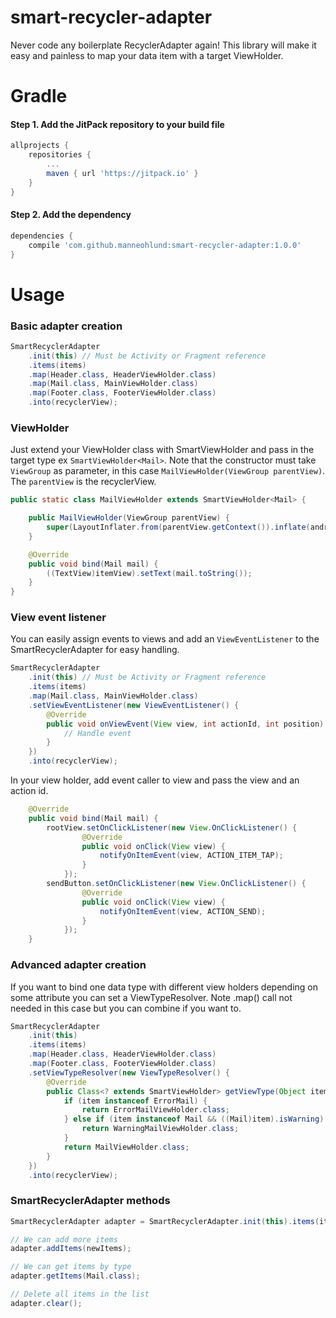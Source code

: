 # smart-recycler-adapter
Never code any boilerplate RecyclerAdapter again!
This library will make it easy and painless to map your data item with a target ViewHolder.

# Gradle
#### Step 1. Add the JitPack repository to your build file
```groovy
allprojects {
    repositories {
        ...
        maven { url 'https://jitpack.io' }
    }
}
```
#### Step 2. Add the dependency
```groovy
dependencies {
    compile 'com.github.manneohlund:smart-recycler-adapter:1.0.0'
}
```

# Usage
### Basic adapter creation

```java
SmartRecyclerAdapter
    .init(this) // Must be Activity or Fragment reference
    .items(items)
    .map(Header.class, HeaderViewHolder.class)
    .map(Mail.class, MainViewHolder.class)
    .map(Footer.class, FooterViewHolder.class)
    .into(recyclerView);
```

### ViewHolder

Just extend your ViewHolder class with SmartViewHolder and pass in the target type ex `SmartViewHolder<Mail>`.
Note that the constructor must take `ViewGroup` as parameter, in this case ```MailViewHolder(ViewGroup parentView)```.
The `parentView` is the recyclerView.

```java
public static class MailViewHolder extends SmartViewHolder<Mail> {

    public MailViewHolder(ViewGroup parentView) {
        super(LayoutInflater.from(parentView.getContext()).inflate(android.R.layout.simple_list_item_1, parentView, false));
    }

    @Override
    public void bind(Mail mail) {
        ((TextView)itemView).setText(mail.toString());
    }
}
```

### View event listener

You can easily assign events to views and add an `ViewEventListener` to the SmartRecyclerAdapter for easy handling.

```java
SmartRecyclerAdapter
    .init(this) // Must be Activity or Fragment reference
    .items(items)
    .map(Mail.class, MainViewHolder.class)
    .setViewEventListener(new ViewEventListener() {
        @Override
        public void onViewEvent(View view, int actionId, int position) {
            // Handle event
        }
    })
    .into(recyclerView);
```
In your view holder, add event caller to view and pass the view and an action id.

```java
    @Override
    public void bind(Mail mail) {
        rootView.setOnClickListener(new View.OnClickListener() {
                @Override
                public void onClick(View view) {
                    notifyOnItemEvent(view, ACTION_ITEM_TAP);
                }
            });
        sendButton.setOnClickListener(new View.OnClickListener() {
                @Override
                public void onClick(View view) {
                    notifyOnItemEvent(view, ACTION_SEND);
                }
            });
    }
```

### Advanced adapter creation

If you want to bind one data type with different view holders depending on some attribute you can set a ViewTypeResolver.
Note .map() call not needed in this case but you can combine if you want to.

```java
SmartRecyclerAdapter
    .init(this)
    .items(items)
    .map(Header.class, HeaderViewHolder.class)
    .map(Footer.class, FooterViewHolder.class)
    .setViewTypeResolver(new ViewTypeResolver() {
        @Override
        public Class<? extends SmartViewHolder> getViewType(Object item, int position) {
            if (item instanceof ErrorMail) {
                return ErrorMailViewHolder.class;
            } else if (item instanceof Mail && ((Mail)item).isWarning) {
                return WarningMailViewHolder.class;
            }
            return MailViewHolder.class;
        }
    })
    .into(recyclerView);
```

### SmartRecyclerAdapter methods

```java
SmartRecyclerAdapter adapter = SmartRecyclerAdapter.init(this).items(items).map(Mail.class, MainViewHolder.class).into(recyclerView);

// We can add more items
adapter.addItems(newItems);

// We can get items by type
adapter.getItems(Mail.class);

// Delete all items in the list
adapter.clear();
```
